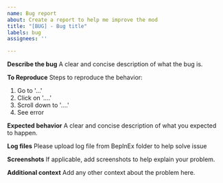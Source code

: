 ```yaml
---
name: Bug report
about: Create a report to help me improve the mod
title: "[BUG] - Bug title"
labels: bug
assignees: ''

---
```


**Describe the bug**
A clear and concise description of what the bug is.

**To Reproduce**
Steps to reproduce the behavior:
1. Go to '...'
2. Click on '....'
3. Scroll down to '....'
4. See error

**Expected behavior**
A clear and concise description of what you expected to happen.

**Log files**
Please upload log file from BepInEx folder to help solve issue

**Screenshots**
If applicable, add screenshots to help explain your problem.

**Additional context**
Add any other context about the problem here.
